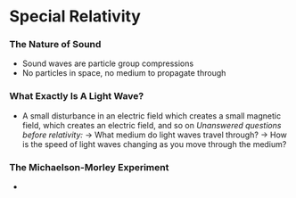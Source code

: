 # Special Relativity
### The Nature of Sound
- Sound waves are particle group compressions
- No particles in space, no medium to propagate through

### What Exactly Is A Light Wave?
- A small disturbance in an electric field which creates a small magnetic field, which creates an electric field, and so on
*Unanswered questions before relativity:*
	→ What medium do light waves travel through?
	→ How is the speed of light waves changing as you move through the medium?

### The Michaelson-Morley Experiment
- 